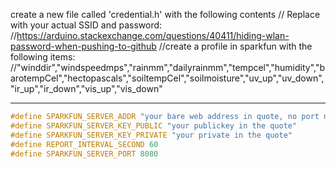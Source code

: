 create a new file called 'credential.h' with the following contents
// Replace with your actual SSID and password:
//https://arduino.stackexchange.com/questions/40411/hiding-wlan-password-when-pushing-to-github
//create a profile in sparkfun with the following items:
//"winddir","windspeedmps","rainmm","dailyrainmm","tempcel","humidity","barotempCel","hectopascals","soiltempCel","soilmoisture","uv_up","uv_down","ir_up","ir_down","vis_up","vis_down"

----------------------------------------------


```C
#define SPARKFUN_SERVER_ADDR "your bare web address in quote, no port number, no http://"
#define SPARKFUN_SERVER_KEY_PUBLIC "your publickey in the quote"
#define SPARKFUN_SERVER_KEY_PRIVATE "your private in the quote"
#define REPORT_INTERVAL_SECOND 60
#define SPARKFUN_SERVER_PORT 8080
```
